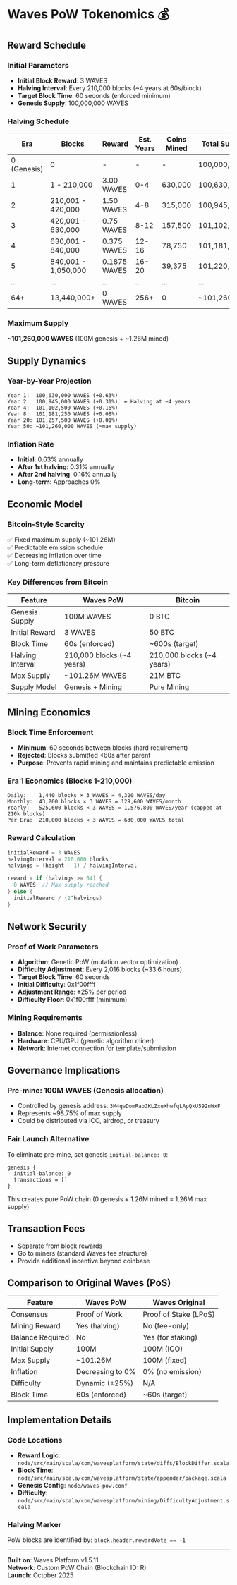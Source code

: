 # Waves PoW Tokenomics 💰

## **Reward Schedule**

### **Initial Parameters**
- **Initial Block Reward**: 3 WAVES
- **Halving Interval**: Every 210,000 blocks (~4 years at 60s/block)
- **Target Block Time**: 60 seconds (enforced minimum)
- **Genesis Supply**: 100,000,000 WAVES

### **Halving Schedule**

| Era | Blocks | Reward | Est. Years | Coins Mined | Total Supply |
|-----|--------|--------|------------|-------------|--------------|
| 0 (Genesis) | 0 | - | - | - | 100,000,000 |
| 1 | 1 - 210,000 | 3.00 WAVES | 0-4 | 630,000 | 100,630,000 |
| 2 | 210,001 - 420,000 | 1.50 WAVES | 4-8 | 315,000 | 100,945,000 |
| 3 | 420,001 - 630,000 | 0.75 WAVES | 8-12 | 157,500 | 101,102,500 |
| 4 | 630,001 - 840,000 | 0.375 WAVES | 12-16 | 78,750 | 101,181,250 |
| 5 | 840,001 - 1,050,000 | 0.1875 WAVES | 16-20 | 39,375 | 101,220,625 |
| ... | ... | ... | ... | ... | ... |
| 64+ | 13,440,000+ | 0 WAVES | 256+ | 0 | ~101,260,000 |

### **Maximum Supply**
**~101,260,000 WAVES** (100M genesis + ~1.26M mined)

## **Supply Dynamics**

### **Year-by-Year Projection**

```
Year 1:  100,630,000 WAVES (+0.63%)
Year 2:  100,945,000 WAVES (+0.31%)  ← Halving at ~4 years
Year 4:  101,102,500 WAVES (+0.16%)
Year 8:  101,181,250 WAVES (+0.08%)
Year 20: 101,257,500 WAVES (+0.01%)
Year 50: ~101,260,000 WAVES (≈max supply)
```

### **Inflation Rate**
- **Initial**: 0.63% annually
- **After 1st halving**: 0.31% annually
- **After 2nd halving**: 0.16% annually
- **Long-term**: Approaches 0%

## **Economic Model**

### **Bitcoin-Style Scarcity**
✅ Fixed maximum supply (~101.26M)  
✅ Predictable emission schedule  
✅ Decreasing inflation over time  
✅ Long-term deflationary pressure  

### **Key Differences from Bitcoin**
| Feature | Waves PoW | Bitcoin |
|---------|-----------|---------|
| Genesis Supply | 100M WAVES | 0 BTC |
| Initial Reward | 3 WAVES | 50 BTC |
| Block Time | 60s (enforced) | ~600s (target) |
| Halving Interval | 210,000 blocks (~4 years) | 210,000 blocks (~4 years) |
| Max Supply | ~101.26M WAVES | 21M BTC |
| Supply Model | Genesis + Mining | Pure Mining |

## **Mining Economics**

### **Block Time Enforcement**
- **Minimum**: 60 seconds between blocks (hard requirement)
- **Rejected**: Blocks submitted <60s after parent
- **Purpose**: Prevents rapid mining and maintains predictable emission

### **Era 1 Economics** (Blocks 1-210,000)
```
Daily:    1,440 blocks × 3 WAVES = 4,320 WAVES/day
Monthly:  43,200 blocks × 3 WAVES = 129,600 WAVES/month
Yearly:   525,600 blocks × 3 WAVES = 1,576,800 WAVES/year (capped at 210k blocks)
Per Era:  210,000 blocks × 3 WAVES = 630,000 WAVES total
```

### **Reward Calculation**
```scala
initialReward = 3 WAVES
halvingInterval = 210,000 blocks
halvings = (height - 1) / halvingInterval

reward = if (halvings >= 64) {
  0 WAVES  // Max supply reached
} else {
  initialReward / (2^halvings)
}
```

## **Network Security**

### **Proof of Work Parameters**
- **Algorithm**: Genetic PoW (mutation vector optimization)
- **Difficulty Adjustment**: Every 2,016 blocks (~33.6 hours)
- **Target Block Time**: 60 seconds
- **Initial Difficulty**: 0x1f00ffff
- **Adjustment Range**: ±25% per period
- **Difficulty Floor**: 0x1f00ffff (minimum)

### **Mining Requirements**
- **Balance**: None required (permissionless)
- **Hardware**: CPU/GPU (genetic algorithm miner)
- **Network**: Internet connection for template/submission

## **Governance Implications**

### **Pre-mine**: 100M WAVES (Genesis allocation)
- Controlled by genesis address: `3M4qwDomRabJKLZxuXhwfqLApQkU592nWxF`
- Represents ~98.75% of max supply
- Could be distributed via ICO, airdrop, or treasury

### **Fair Launch Alternative**
To eliminate pre-mine, set genesis `initial-balance: 0`:
```hocon
genesis {
  initial-balance: 0
  transactions = []
}
```
This creates pure PoW chain (0 genesis + 1.26M mined = 1.26M max supply)

## **Transaction Fees**
- Separate from block rewards
- Go to miners (standard Waves fee structure)
- Provide additional incentive beyond coinbase

## **Comparison to Original Waves (PoS)**

| Feature | Waves PoW | Waves Original |
|---------|-----------|----------------|
| Consensus | Proof of Work | Proof of Stake (LPoS) |
| Mining Reward | Yes (halving) | No (fee-only) |
| Balance Required | No | Yes (for staking) |
| Initial Supply | 100M | 100M (ICO) |
| Max Supply | ~101.26M | 100M (fixed) |
| Inflation | Decreasing to 0% | 0% (no emission) |
| Difficulty | Dynamic (±25%) | N/A |
| Block Time | 60s (enforced) | ~60s (target) |

## **Implementation Details**

### **Code Locations**
- **Reward Logic**: `node/src/main/scala/com/wavesplatform/state/diffs/BlockDiffer.scala`
- **Block Time**: `node/src/main/scala/com/wavesplatform/state/appender/package.scala`
- **Genesis Config**: `node/waves-pow.conf`
- **Difficulty**: `node/src/main/scala/com/wavesplatform/mining/DifficultyAdjustment.scala`

### **Halving Marker**
PoW blocks are identified by: `block.header.rewardVote == -1`

---

**Built on**: Waves Platform v1.5.11  
**Network**: Custom PoW Chain (Blockchain ID: R)  
**Launch**: October 2025
